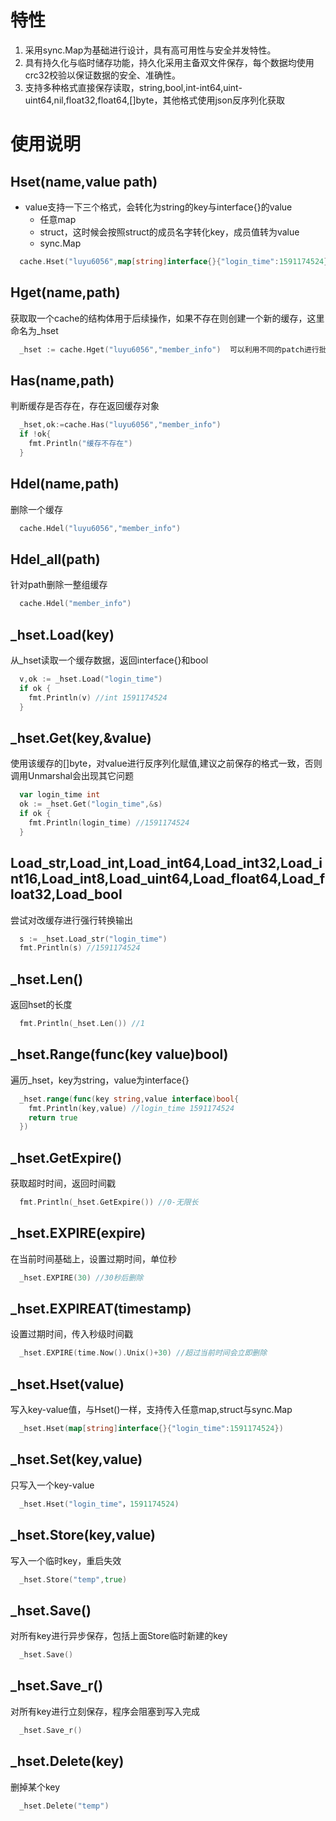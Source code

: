 # 特性
1. 采用sync.Map为基础进行设计，具有高可用性与安全并发特性。
2. 具有持久化与临时储存功能，持久化采用主备双文件保存，每个数据均使用crc32校验以保证数据的安全、准确性。
3. 支持多种格式直接保存读取，string,bool,int-int64,uint-uint64,nil,float32,float64,[]byte，其他格式使用json反序列化获取

# 使用说明
## Hset(name,value path)
* value支持一下三个格式，会转化为string的key与interface{}的value
  * 任意map
  * struct，这时候会按照struct的成员名字转化key，成员值转为value
  * sync.Map
```go
  cache.Hset("luyu6056",map[string]interface{}{"login_time":1591174524},"member_info")
```

## Hget(name,path)
获取取一个cache的结构体用于后续操作，如果不存在则创建一个新的缓存，这里命名为_hset
```go
  _hset := cache.Hget("luyu6056","member_info")  可以利用不同的patch进行批量删除
```

## Has(name,path)
判断缓存是否存在，存在返回缓存对象
```go
  _hset,ok:=cache.Has("luyu6056","member_info")
  if !ok{
    fmt.Println("缓存不存在")
  }
```
## Hdel(name,path)
删除一个缓存
```go
  cache.Hdel("luyu6056","member_info")
```

## Hdel_all(path)
针对path删除一整组缓存
```go
  cache.Hdel("member_info")
```

## _hset.Load(key)
从_hset读取一个缓存数据，返回interface{}和bool
```go
  v,ok := _hset.Load("login_time")
  if ok {
    fmt.Println(v) //int 1591174524
  }
```

## _hset.Get(key,&value)
使用该缓存的[]byte，对value进行反序列化赋值,建议之前保存的格式一致，否则调用Unmarshal会出现其它问题
```go
  var login_time int
  ok := _hset.Get("login_time",&s)
  if ok {
    fmt.Println(login_time) //1591174524
  }
```

## Load_str,Load_int,Load_int64,Load_int32,Load_int16,Load_int8,Load_uint64,Load_float64,Load_float32,Load_bool
尝试对改缓存进行强行转换输出
```go
  s := _hset.Load_str("login_time")
  fmt.Println(s) //1591174524
```
## _hset.Len()
返回hset的长度
```go
  fmt.Println(_hset.Len()) //1
```

## _hset.Range(func(key value)bool)
遍历_hset，key为string，value为interface{}
```go
  _hset.range(func(key string,value interface)bool{
    fmt.Println(key,value) //login_time 1591174524
    return true
  })
```

## _hset.GetExpire()
获取超时时间，返回时间戳
```go
  fmt.Println(_hset.GetExpire()) //0-无限长
```

## _hset.EXPIRE(expire)
在当前时间基础上，设置过期时间，单位秒
```go
  _hset.EXPIRE(30) //30秒后删除
```

## _hset.EXPlREAT(timestamp)
设置过期时间，传入秒级时间戳
```go
  _hset.EXPIRE(time.Now().Unix()+30) //超过当前时间会立即删除
```

## _hset.Hset(value)
写入key-value值，与Hset()一样，支持传入任意map,struct与sync.Map
```go
  _hset.Hset(map[string]interface{}{"login_time":1591174524})
```

## _hset.Set(key,value)
只写入一个key-value
```go
  _hset.Hset("login_time"，1591174524)
```

## _hset.Store(key,value)
写入一个临时key，重启失效
```go
  _hset.Store("temp",true)
```

## _hset.Save()
对所有key进行异步保存，包括上面Store临时新建的key
```go
  _hset.Save()
```

## _hset.Save_r()
对所有key进行立刻保存，程序会阻塞到写入完成
```go
  _hset.Save_r()
```

## _hset.Delete(key)
删掉某个key
```go
  _hset.Delete("temp")
```

